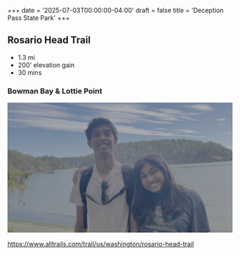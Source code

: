 +++
date = '2025-07-03T00:00:00-04:00'
draft = false
title = 'Deception Pass State Park'
+++

## Rosario Head Trail

* 1.3 mi
* 200' elevation gain
* 30 mins

### Bowman Bay & Lottie Point
![BowmanBay.jpg](BowmanBay.jpg "Bowman Bay & Lottie Point")

https://www.alltrails.com/trail/us/washington/rosario-head-trail
